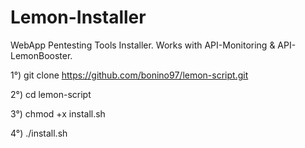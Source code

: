 # Lemon-Installer
 WebApp Pentesting Tools Installer. Works with API-Monitoring & API-LemonBooster.
 
1°) git clone https://github.com/bonino97/lemon-script.git

2°) cd lemon-script

3°) chmod +x install.sh

4°) ./install.sh
